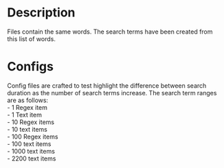 # Description
Files contain the same words. The search terms have been created from this list of words.

# Configs 
Config files are crafted to test highlight the difference between search duration as the number of search terms increase.
The search term ranges are as follows:  
    - 1 Regex item  
    - 1 Text item  
    - 10 Regex items  
    - 10 text items  
    - 100 Regex items   
    - 100 text items  
    - 1000 text items  
    - 2200 text items
